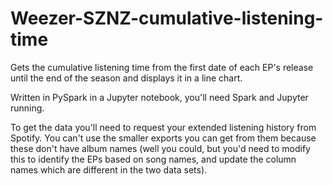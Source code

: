 # Weezer-SZNZ-cumulative-listening-time

Gets the cumulative listening time from the first date of each EP's release until the end of the season and displays it in a line chart.

Written in PySpark in a Jupyter notebook, you'll need Spark and Jupyter running.

To get the data you'll need to request your extended listening history from Spotify. You can't use the smaller exports you can get from them because these don't have album names (well you could, but you'd need to modify this to identify the EPs based on song names, and update the column names which are different in the two data sets).